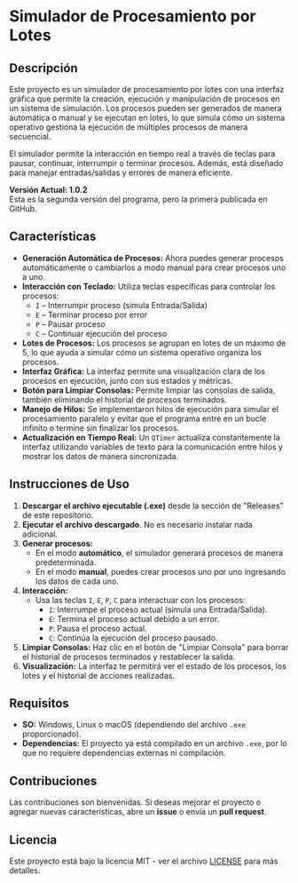 # Simulador de Procesamiento por Lotes

## Descripción

Este proyecto es un simulador de procesamiento por lotes con una interfaz gráfica que permite la creación, ejecución y manipulación de procesos en un sistema de simulación. Los procesos pueden ser generados de manera automática o manual y se ejecutan en lotes, lo que simula cómo un sistema operativo gestiona la ejecución de múltiples procesos de manera secuencial.

El simulador permite la interacción en tiempo real a través de teclas para pausar, continuar, interrumpir o terminar procesos. Además, está diseñado para manejar entradas/salidas y errores de manera eficiente. 

**Versión Actual: 1.0.2**  
Esta es la segunda versión del programa, pero la primera publicada en GitHub.

## Características

- **Generación Automática de Procesos:** Ahora puedes generar procesos automáticamente o cambiarlos a modo manual para crear procesos uno a uno.
- **Interacción con Teclado:** Utiliza teclas específicas para controlar los procesos:
  - `I` – Interrumpir proceso (simula Entrada/Salida)
  - `E` – Terminar proceso por error
  - `P` – Pausar proceso
  - `C` – Continuar ejecución del proceso
- **Lotes de Procesos:** Los procesos se agrupan en lotes de un máximo de 5, lo que ayuda a simular cómo un sistema operativo organiza los procesos.
- **Interfaz Gráfica:** La interfaz permite una visualización clara de los procesos en ejecución, junto con sus estados y métricas.
- **Botón para Limpiar Consolas:** Permite limpiar las consolas de salida, también eliminando el historial de procesos terminados.
- **Manejo de Hilos:** Se implementaron hilos de ejecución para simular el procesamiento paralelo y evitar que el programa entre en un bucle infinito o termine sin finalizar los procesos.
- **Actualización en Tiempo Real:** Un `QTimer` actualiza constantemente la interfaz utilizando variables de texto para la comunicación entre hilos y mostrar los datos de manera sincronizada.

## Instrucciones de Uso

1. **Descargar el archivo ejecutable (.exe)** desde la sección de "Releases" de este repositorio.
2. **Ejecutar el archivo descargado**. No es necesario instalar nada adicional.
3. **Generar procesos:**
   - En el modo **automático**, el simulador generará procesos de manera predeterminada.
   - En el modo **manual**, puedes crear procesos uno por uno ingresando los datos de cada uno.
4. **Interacción:**
   - Usa las teclas `I`, `E`, `P`, `C` para interactuar con los procesos:
     - `I`: Interrumpe el proceso actual (simula una Entrada/Salida).
     - `E`: Termina el proceso actual debido a un error.
     - `P`: Pausa el proceso actual.
     - `C`: Continúa la ejecución del proceso pausado.
5. **Limpiar Consolas:** Haz clic en el botón de "Limpiar Consola" para borrar el historial de procesos terminados y restablecer la salida.
6. **Visualización:** La interfaz te permitirá ver el estado de los procesos, los lotes y el historial de acciones realizadas.

## Requisitos

- **SO:** Windows, Linux o macOS (dependiendo del archivo `.exe` proporcionado).
- **Dependencias:** El proyecto ya está compilado en un archivo `.exe`, por lo que no requiere dependencias externas ni compilación.

## Contribuciones

Las contribuciones son bienvenidas. Si deseas mejorar el proyecto o agregar nuevas características, abre un **issue** o envía un **pull request**.

## Licencia

Este proyecto está bajo la licencia MIT - ver el archivo [LICENSE](LICENSE) para más detalles.
